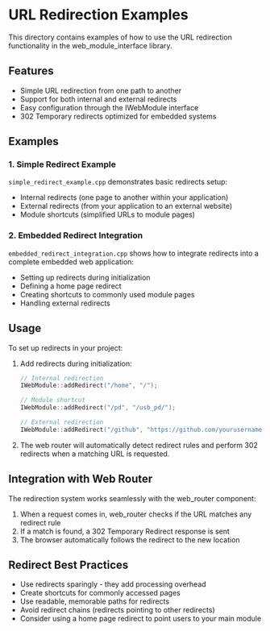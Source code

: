 # URL Redirection Examples

This directory contains examples of how to use the URL redirection functionality in the web_module_interface library.

## Features

- Simple URL redirection from one path to another
- Support for both internal and external redirects
- Easy configuration through the IWebModule interface
- 302 Temporary redirects optimized for embedded systems

## Examples

### 1. Simple Redirect Example

`simple_redirect_example.cpp` demonstrates basic redirects setup:
- Internal redirects (one page to another within your application)
- External redirects (from your application to an external website)
- Module shortcuts (simplified URLs to module pages)

### 2. Embedded Redirect Integration

`embedded_redirect_integration.cpp` shows how to integrate redirects into a complete embedded web application:
- Setting up redirects during initialization
- Defining a home page redirect
- Creating shortcuts to commonly used module pages
- Handling external redirects

## Usage

To set up redirects in your project:

1. Add redirects during initialization:
   ```cpp
   // Internal redirection
   IWebModule::addRedirect("/home", "/");
   
   // Module shortcut
   IWebModule::addRedirect("/pd", "/usb_pd/");
   
   // External redirection
   IWebModule::addRedirect("/github", "https://github.com/yourusername/yourrepo");
   ```

2. The web router will automatically detect redirect rules and perform 302 redirects when a matching URL is requested.

## Integration with Web Router

The redirection system works seamlessly with the web_router component:

1. When a request comes in, web_router checks if the URL matches any redirect rule
2. If a match is found, a 302 Temporary Redirect response is sent
3. The browser automatically follows the redirect to the new location

## Redirect Best Practices

- Use redirects sparingly - they add processing overhead
- Create shortcuts for commonly accessed pages
- Use readable, memorable paths for redirects
- Avoid redirect chains (redirects pointing to other redirects)
- Consider using a home page redirect to point users to your main module